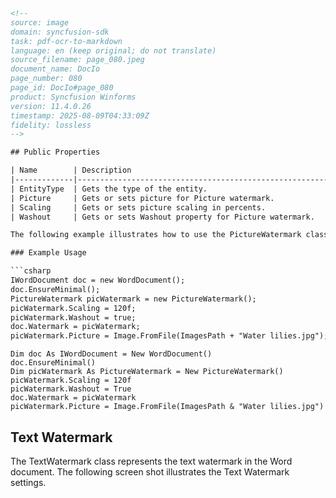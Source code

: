 ```html
<!-- 
source: image
domain: syncfusion-sdk
task: pdf-ocr-to-markdown
language: en (keep original; do not translate)
source_filename: page_080.jpeg
document_name: DocIo
page_number: 080
page_id: DocIo#page_080
product: Syncfusion Winforms
version: 11.4.0.26
timestamp: 2025-08-09T04:33:09Z
fidelity: lossless
-->

## Public Properties

| Name        | Description                                                     |
|-------------|-----------------------------------------------------------------|
| EntityType  | Gets the type of the entity.                                   |
| Picture     | Gets or sets picture for Picture watermark.                    |
| Scaling     | Gets or sets picture scaling in percents.                     |
| Washout     | Gets or sets Washout property for Picture watermark.          |

The following example illustrates how to use the PictureWatermark class.

### Example Usage

```csharp
IWordDocument doc = new WordDocument();
doc.EnsureMinimal();
PictureWatermark picWatermark = new PictureWatermark();
picWatermark.Scaling = 120f;
picWatermark.Washout = true;
doc.Watermark = picWatermark;
picWatermark.Picture = Image.FromFile(ImagesPath + "Water lilies.jpg");
```

```vb.net
Dim doc As IWordDocument = New WordDocument()
doc.EnsureMinimal()
Dim picWatermark As PictureWatermark = New PictureWatermark()
picWatermark.Scaling = 120f
picWatermark.Washout = True
doc.Watermark = picWatermark
picWatermark.Picture = Image.FromFile(ImagesPath & "Water lilies.jpg")
```

## Text Watermark

The TextWatermark class represents the text watermark in the Word document. The following screen shot illustrates the Text Watermark settings.

<!-- tags: [Basic class, PictureWatermark, TextWatermark, Setup, Property, Entity Type, Scaling, Washout] keywords: [RPC, property, Scaling, Washout, PictureWatermark, TextWatermark, Word document] -->
```